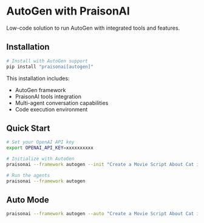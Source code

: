 # AutoGen with PraisonAI

Low-code solution to run AutoGen with integrated tools and features.

## Installation

```bash
# Install with AutoGen support
pip install "praisonai[autogen]"
```

This installation includes:
- AutoGen framework
- PraisonAI tools integration
- Multi-agent conversation capabilities
- Code execution environment

## Quick Start

```bash
# Set your OpenAI API key
export OPENAI_API_KEY=xxxxxxxxxx

# Initialize with AutoGen
praisonai --framework autogen --init "Create a Movie Script About Cat in Mars"

# Run the agents
praisonai --framework autogen
```

## Auto Mode
```bash
praisonai --framework autogen --auto "Create a Movie Script About Cat in Mars"
```